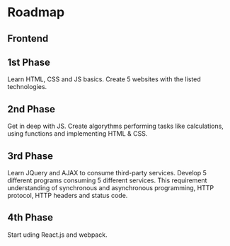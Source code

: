 # Roadmap

## Frontend
## 1st Phase
Learn HTML, CSS and JS basics.
Create 5 websites with the listed technologies.

## 2nd Phase
Get in deep with JS.
Create algorythms performing tasks like calculations, using functions and implementing HTML & CSS.

## 3rd Phase
Learn JQuery and AJAX to consume third-party services.
Develop 5 different programs consuming 5 different services.
This requirement understanding of synchronous and asynchronous programming, HTTP protocol, HTTP headers and status code.

## 4th Phase
Start uding React.js and webpack.
